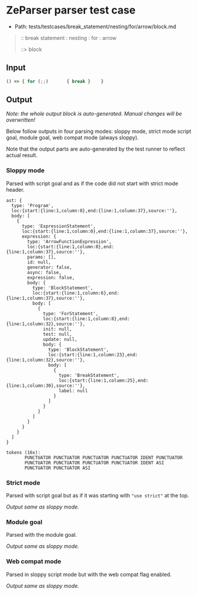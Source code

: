 # ZeParser parser test case

- Path: tests/testcases/break_statement/nesting/for/arrow/block.md

> :: break statement : nesting : for : arrow
>
> ::> block

## Input

`````js
() => { for (;;)       { break }    }
`````

## Output

_Note: the whole output block is auto-generated. Manual changes will be overwritten!_

Below follow outputs in four parsing modes: sloppy mode, strict mode script goal, module goal, web compat mode (always sloppy).

Note that the output parts are auto-generated by the test runner to reflect actual result.

### Sloppy mode

Parsed with script goal and as if the code did not start with strict mode header.

`````
ast: {
  type: 'Program',
  loc:{start:{line:1,column:0},end:{line:1,column:37},source:''},
  body: [
    {
      type: 'ExpressionStatement',
      loc:{start:{line:1,column:0},end:{line:1,column:37},source:''},
      expression: {
        type: 'ArrowFunctionExpression',
        loc:{start:{line:1,column:0},end:{line:1,column:37},source:''},
        params: [],
        id: null,
        generator: false,
        async: false,
        expression: false,
        body: {
          type: 'BlockStatement',
          loc:{start:{line:1,column:6},end:{line:1,column:37},source:''},
          body: [
            {
              type: 'ForStatement',
              loc:{start:{line:1,column:8},end:{line:1,column:32},source:''},
              init: null,
              test: null,
              update: null,
              body: {
                type: 'BlockStatement',
                loc:{start:{line:1,column:23},end:{line:1,column:32},source:''},
                body: [
                  {
                    type: 'BreakStatement',
                    loc:{start:{line:1,column:25},end:{line:1,column:30},source:''},
                    label: null
                  }
                ]
              }
            }
          ]
        }
      }
    }
  ]
}

tokens (16x):
       PUNCTUATOR PUNCTUATOR PUNCTUATOR PUNCTUATOR IDENT PUNCTUATOR
       PUNCTUATOR PUNCTUATOR PUNCTUATOR PUNCTUATOR IDENT ASI
       PUNCTUATOR PUNCTUATOR ASI
`````

### Strict mode

Parsed with script goal but as if it was starting with `"use strict"` at the top.

_Output same as sloppy mode._

### Module goal

Parsed with the module goal.

_Output same as sloppy mode._

### Web compat mode

Parsed in sloppy script mode but with the web compat flag enabled.

_Output same as sloppy mode._
